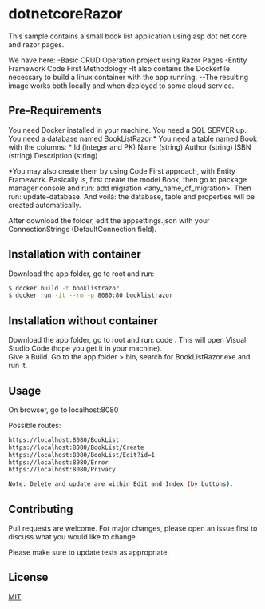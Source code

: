 # dotnetcoreRazor

This sample contains a small book list application using asp dot net core and razor pages.

We have here: 
-Basic CRUD Operation project using Razor Pages
-Entity Framework Code First Methodology
-It also contains the Dockerfile necessary to build a linux container with the app running. 
--The resulting image works both locally and when deployed to some cloud service. 

## Pre-Requirements
You need Docker installed in your machine.
You need a SQL SERVER up.
You need a database named BookListRazor.*
You need a table named Book with the columns: *
    Id (integer and PK)
    Name (string)
    Author (string)
    ISBN (string)
    Description (string)

*You may also create them by using Code First approach, with Entity Framework.
Basically is, first create the model Book, then go to package manager console and run:
add migration <any_name_of_migration>. 
Then run:
update-database.
And voilá: the database, table and properties will be created automatically. 

After download the folder, edit the appsettings.json with your ConnectionStrings (DefaultConnection field). 

 
## Installation with container

Download the app folder, go to root and run: 

```bash
$ docker build -t booklistrazor .
$ docker run -it --rm -p 8080:80 booklistrazor
```

 
## Installation without container

Download the app folder, go to root and run: code .
This will open Visual Studio Code (hope you get it in your machine).  
Give a Build. Go to the app folder > bin, search for BookListRazor.exe and run it. 



## Usage

On browser, go to localhost:8080

Possible routes: 

```bash
https://localhost:8080/BookList
https://localhost:8080/BookList/Create
https://localhost:8080/BookList/Edit?id=1
https://localhost:8080/Error
https://localhost:8080/Privacy

Note: Delete and update are within Edit and Index (by buttons). 
```


## Contributing
Pull requests are welcome. For major changes, please open an issue first to discuss what you would like to change.

Please make sure to update tests as appropriate.

## License
[MIT](https://choosealicense.com/licenses/mit/)